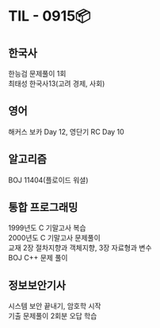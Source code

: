 # TIL - 0915📦

## 한국사  
한능검 문제풀이 1회  
최태성 한국사13(고려 경제, 사회)  
  
## 영어 
해커스 보카 Day 12, 영단기 RC Day 10  

## 알고리즘  
BOJ 11404(플로이드 워셜) 

## 통합 프로그래밍  
1999년도 C 기말고사 복습  
2000년도 C 기말고사 문제풀이  
교재 2장 절차지향과 객체지향, 3장 자료형과 변수  
BOJ C++ 문제 풀이  
  
## 정보보안기사  
시스템 보안 끝내기, 암호학 시작  
기출 문제풀이 2회분 오답 학습  

